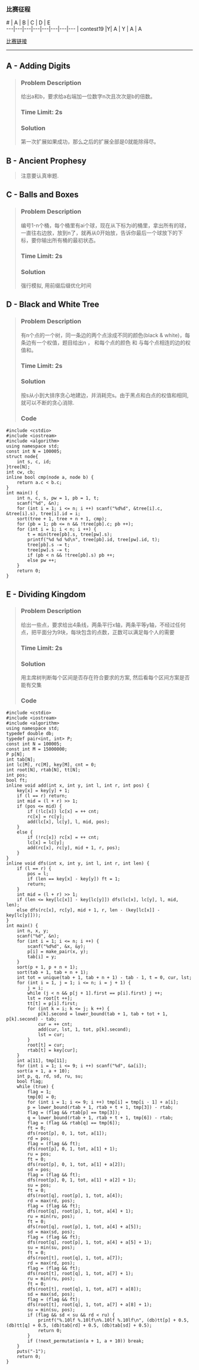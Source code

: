 ### 比赛征程

  \# |  A  |  B  |  C  |  D  |  E  
---|---|---|---|---|---|---|---
| contest19 |Y|  A     | Y | A | A 


[比赛链接](codeforces.com/contest/260/problems)

---
## A - Adding Digits
>### Problem Description
> 给出a和b，要求给a右端加一位数字n次且次次是b的倍数。
>### Time Limit: 2s
>### Solution
> 第一次扩展如果成功，那么之后的扩展全部是0就能除得尽。

## B - Ancient Prophesy 
> 注意要认真审题.

## C - Balls and Boxes
>### Problem Description
>编号1-n个桶，每个桶里有ai个球，现在从下标为i的桶里，拿出所有的球，一直往右边放，放到n了，就再从0开始放，告诉你最后一个球放下的下标，要你输出所有桶的最初状态。
>### Time Limit: 2s
>### Solution
> 强行模拟, 用前缀后缀优化时间


## D - Black and White Tree 
> ### Problem Description
> 有n个点的一个树，同一条边的两个点涂成不同的颜色(black & white)，每条边有一个权值，题目给出n ， 和每个点的颜色 和 与每个点相连的边的权值和。
> ### Time Limit: 2s
> ### Solution
> 按s从小到大排序贪心地建边，并消耗完s。由于黑点和白点的权值和相同,就可以不断的贪心消除.
> ### Code
	#include <cstdio>
	#include <iostream>
	#include <algorithm>
	using namespace std;
	const int N = 100005;
	struct node{
		int s, c, id;
	}tree[N];
	int cw, cb;
	inline bool cmp(node a, node b) {
		return a.c < b.c;
	}
	int main() {
		int n, c, s, pw = 1, pb = 1, t;
		scanf("%d", &n);
		for (int i = 1; i <= n; i ++) scanf("%d%d", &tree[i].c, &tree[i].s), tree[i].id = i;
		sort(tree + 1, tree + n + 1, cmp);
		for (pb = 1; pb <= n && !tree[pb].c; pb ++);
		for (int i = 1; i < n; i ++) {
			t = min(tree[pb].s, tree[pw].s);
			printf("%d %d %d\n", tree[pb].id, tree[pw].id, t);
			tree[pb].s -= t;
			tree[pw].s -= t;
			if (pb < n && !tree[pb].s) pb ++;
			else pw ++;
		}
		return 0;
	}

## E - Dividing Kingdom 
> ### Problem Description
> 给出一些点，要求给出4条线，两条平行x轴，两条平等y轴，不经过任何 点，把平面分为9块，每块包含的点数，正数可以满足每个人的需要
> ### Time Limit: 2s
> ### Solution
> 用主席树判断每个区间是否存在符合要求的方案, 然后看每个区间方案是否能有交集
>### Code
	#include <cstdio>
	#include <iostream>
	#include <algorithm>
	using namespace std;
	typedef double db;
	typedef pair<int, int> P;
	const int N = 100005;
	const int M = 15000000;
	P p[N];
	int tab[N];
	int lc[M], rc[M], key[M], cnt = 0;
	int root[N], rtab[N], tt[N];
	int pos;
	bool ft;
	inline void add(int x, int y, int l, int r, int pos) {
		key[x] = key[y] + 1;
		if (l == r) return;
		int mid = (l + r) >> 1;
		if (pos <= mid) {
			if (!lc[x]) lc[x] = ++ cnt;
			rc[x] = rc[y];
			add(lc[x], lc[y], l, mid, pos);
		}
		else {
			if (!rc[x]) rc[x] = ++ cnt;
			lc[x] = lc[y];
			add(rc[x], rc[y], mid + 1, r, pos);
		}
	}
	inline void dfs(int x, int y, int l, int r, int len) {
		if (l == r) {
			pos = l;
			if (len == key[x] - key[y]) ft = 1;
			return;
		}
		int mid = (l + r) >> 1;
		if (len <= key[lc[x]] - key[lc[y]]) dfs(lc[x], lc[y], l, mid, len);
		else dfs(rc[x], rc[y], mid + 1, r, len - (key[lc[x]] - key[lc[y]]));
	}
	int main() {
		int n, x, y;
		scanf("%d", &n);
		for (int i = 1; i <= n; i ++) {
			scanf("%d%d", &x, &y);
			p[i] = make_pair(x, y);
			tab[i] = y;
		}
		sort(p + 1, p + n + 1);
		sort(tab + 1, tab + n + 1);
		int tot = unique(tab + 1, tab + n + 1) - tab - 1, t = 0, cur, lst;
		for (int i = 1, j = 1; i <= n; i = j + 1) {
			j = i;
			while (j < n && p[j + 1].first == p[i].first) j ++;
			lst = root[t ++];
			tt[t] = p[i].first;
			for (int k = i; k <= j; k ++) {
				p[k].second = lower_bound(tab + 1, tab + tot + 1, p[k].second) - tab;
				cur = ++ cnt;
				add(cur, lst, 1, tot, p[k].second);
				lst = cur;
			}
			root[t] = cur;
			rtab[t] = key[cur];
		}
		int a[11], tmp[11];
		for (int i = 1; i <= 9; i ++) scanf("%d", &a[i]);
		sort(a + 1, a + 10);
		int p, q, rd, sd, ru, su;
		bool flag;
		while (true) {
			flag = 1;
			tmp[0] = 0;
			for (int i = 1; i <= 9; i ++) tmp[i] = tmp[i - 1] + a[i];
			p = lower_bound(rtab + 1, rtab + t + 1, tmp[3]) - rtab;
			flag = (flag && rtab[p] == tmp[3]);
			q = lower_bound(rtab + 1, rtab + t + 1, tmp[6]) - rtab;
			flag = (flag && rtab[q] == tmp[6]);
			ft = 0;
			dfs(root[p], 0, 1, tot, a[1]);
			rd = pos;
			flag = (flag && ft);
			dfs(root[p], 0, 1, tot, a[1] + 1);
			ru = pos;
			ft = 0;
			dfs(root[p], 0, 1, tot, a[1] + a[2]);
			sd = pos;
			flag = (flag && ft);
			dfs(root[p], 0, 1, tot, a[1] + a[2] + 1);
			su = pos;
			ft = 0;
			dfs(root[q], root[p], 1, tot, a[4]);
			rd = max(rd, pos);
			flag = (flag && ft);
			dfs(root[q], root[p], 1, tot, a[4] + 1);
			ru = min(ru, pos);
			ft = 0;
			dfs(root[q], root[p], 1, tot, a[4] + a[5]);
			sd = max(sd, pos);
			flag = (flag && ft);
			dfs(root[q], root[p], 1, tot, a[4] + a[5] + 1);
			su = min(su, pos);
			ft = 0;
			dfs(root[t], root[q], 1, tot, a[7]);
			rd = max(rd, pos);
			flag = (flag && ft);
			dfs(root[t], root[q], 1, tot, a[7] + 1);
			ru = min(ru, pos);
			ft = 0;
			dfs(root[t], root[q], 1, tot, a[7] + a[8]);
			sd = max(sd, pos);
			flag = (flag && ft);
			dfs(root[t], root[q], 1, tot, a[7] + a[8] + 1);
			su = min(su, pos);
			if (flag && sd < su && rd < ru) {
				printf("%.10lf %.10lf\n%.10lf %.10lf\n", (db)tt[p] + 0.5, (db)tt[q] + 0.5, (db)tab[rd] + 0.5, (db)tab[sd] + 0.5);
				return 0;
			}
			if (!next_permutation(a + 1, a + 10)) break;
		}
		puts("-1");
		return 0;
	}
